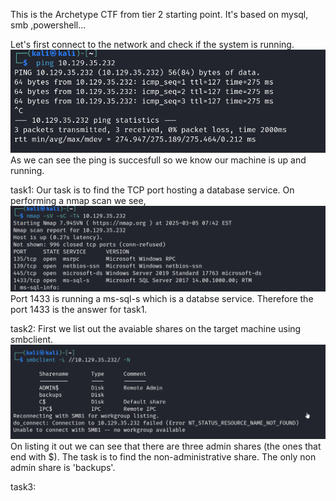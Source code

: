 This is the Archetype CTF from tier 2 starting point.
It's based on mysql, smb ,powershell...

Let's first connect to the network and check if the system is running.
![alt text](images/archetype_1.png)
As we can see the ping is succesfull so we know our machine is up and running.

task1:
Our task is to find the TCP port hosting a database service. On performing a nmap scan we see,
![alt text](images/archetype_2.png)
Port 1433 is running a ms-sql-s which is a databse service. Therefore the port 1433 is the answer for task1.

task2:
First we list out the avaiable shares on the target machine using smbclient.
![alt text](images/archetype_3.png)
On listing it out we can see that there are three admin shares (the ones that end with $).
The task is to find the non-administrative share. The only non admin share is 'backups'.

task3:

